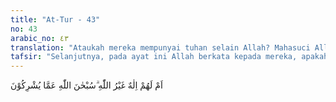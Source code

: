 ```yaml
---
title: "At-Tur - 43"
no: 43
arabic_no: ٤٣
translation: "Ataukah mereka mempunyai tuhan selain Allah? Mahasuci Allah dari apa yang mereka persekutukan."
tafsir: "Selanjutnya, pada ayat ini Allah berkata kepada mereka, apakah mereka mempunyai Tuhan selain Allah yang membantu dan menghindarkan mereka dari siksa Allah swt. Mahasuci Allah dari apa yang mereka persekutukan dan dari yang mereka sembah selain Dia. Pertanyaan-pertanyaan ini adalah menyinggung orang-orang kafir untuk menemukan jawaban yang benar yang didasarkan pada akal sehat. Ini merupakan kecaman keras kepada orang-orang musyrik, terhadap penyembahan mereka kepada berhala sebagai yang dipersekutukan mereka terhadap Allah."
---
```

اَمْ لَهُمْ اِلٰهٌ غَيْرُ اللّٰهِ ۗسُبْحٰنَ اللّٰهِ عَمَّا يُشْرِكُوْنَ  
